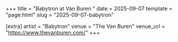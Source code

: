 +++
title = "Babytron at Van Buren "
date = 2025-09-07
template = "page.html"
slug = "2025-09-07-babytron"

[extra]
artist = "Babytron"
venue = "The Van Buren"
venue_url = "https://www.thevanburen.com/"
+++
